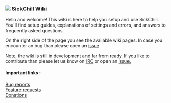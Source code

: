 ### ![](https://avatars1.githubusercontent.com/u/44020801?v=3&s=30) SickChill Wiki

Hello and welcome! This wiki is here to help you setup and use SickChill. You'll find setup guides, explanations of settings and errors, and answers to frequently asked questions.

On the right side of the page you see the available wiki pages.
In case you encounter an bug than please open an [issue](https://github.com/SickChill/SickChill/issues)  

Note, the wiki is still in development and far from ready. If you like to contribute than please let us know on [IRC](https://kiwiirc.com/client/irc.freenode.net/?theme=basic#sickrage-issues) or open an [issue.](https://github.com/SickChill/SickChill/issues)
 
#### Important links :  
[Bug reports](https://github.com/SickChill/SickChill/issues)  
[Feature requests](http://feathub.com/SickChill/SickChill)  
[Donations](https://github.com/SickChill/SickChill/wiki/Donations)  
